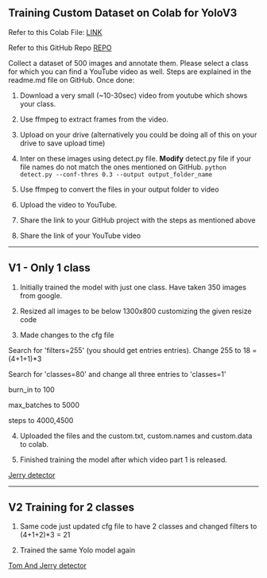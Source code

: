 ## Training Custom Dataset on Colab for YoloV3
Refer to this Colab File: [LINK](https://colab.research.google.com/drive/1LbKkQf4hbIuiUHunLlvY-cc0d_sNcAgS)

Refer to this GitHub Repo [REPO](https://github.com/theschoolofai/YoloV3)

Collect a dataset of 500 images and annotate them. Please select a class for which you can find a YouTube video as well. Steps are explained in the readme.md file on GitHub.
Once done:

1) Download a very small (~10-30sec) video from youtube which shows your class.

2) Use ffmpeg to extract frames from the video. 

3) Upload on your drive (alternatively you could be doing all of this on your drive to save upload time)

4) Inter on these images using detect.py file. **Modify** detect.py file if your file names do not match the ones mentioned on GitHub. 
`python detect.py --conf-thres 0.3 --output output_folder_name`

5) Use ffmpeg to convert the files in your output folder to video

6) Upload the video to YouTube. 

7) Share the link to your GitHub project with the steps as mentioned above

8) Share the link of your YouTube video


------------------------------------
## V1 - Only 1 class

1) Initially trained the model with just one class. Have taken 350 images from google.

2) Resized all images to be below 1300x800 customizing the given resize code

3) Made changes to the cfg file 

  Search for 'filters=255' (you should get entries entries). Change 255 to 18 = (4+1+1)*3
  
  Search for 'classes=80' and change all three entries to 'classes=1'

  burn_in to 100
  
  max_batches to 5000
  
  steps to 4000,4500
  
4) Uploaded the files and the custom.txt, custom.names and custom.data to colab.

5) Finished training the model after which video part 1 is released. 

[Jerry detector](https://www.youtube.com/watch?v=1j1q8uaPmOk)

-------------------------------------

## V2 Training for 2 classes

1) Same code just updated cfg file to have 2 classes and changed filters to  (4+1+2)*3 = 21

2) Trained the same Yolo model again 

[Tom And Jerry detector](https://www.youtube.com/watch?v=QW6WJoRNK-o)
